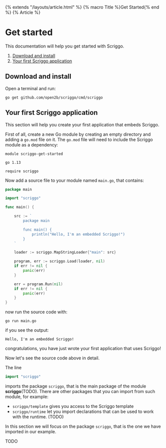 {% extends "/layouts/article.html" %}
{% macro Title %}Get Started{% end %}
{% Article %}

# Get started

This documentation will help you get started with Scriggo.

<ol id="markdown-toc">
  <li><a href="#download-and-install">Download and install</a></li>
  <li><a href="#your-first-scriggo-application">Your first Scriggo application</a></li>
</ol>

## Download and install

Open a terminal and run:

```
go get github.com/open2b/scriggo/cmd/scriggo
```

## Your first Scriggo application

This section will help you create your first application that embeds Scriggo.

First of all, create a new Go module by creating an empty directory and adding a `go.mod` file on it.
The `go.mod` file will need to include the Scriggo module as a dependency:

```
module scriggo-get-started

go 1.13

require scriggo
```

Now add a source file to your module named `main.go`, that contains:

```go
package main

import "scriggo"

func main() {

    src := `
        package main

        func main() {
            println("Hello, I'm an embedded Scriggo!")
        }
    `

    loader := scriggo.MapStringLoader{"main": src}

    program, err := scriggo.Load(loader, nil)
    if err != nil {
        panic(err)
    }

    err = program.Run(nil)
    if err != nil {
        panic(err)
    }
}
```

now run the source code with:

```
go run main.go
```

if you see the output:

```
Hello, I'm an embedded Scriggo!
```

congratulations, you have just wrote your first application that uses Scriggo!

Now let's see the source code above in detail.

The line

```go
import "scriggo"
```

imports the package `scriggo`, that is the main package of the module **scriggo**(TODO). There are other packages that you can import from such module, for example:

- `scriggo/template` gives you access to the Scriggo template
- `scriggo/runtime` let you import declarations that can be used to work with the runtime. (TODO)

In this section we will focus on the package `scriggo`, that is the one we have imported in our example.

TODO
